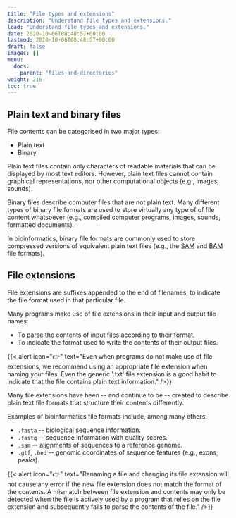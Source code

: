 ```yaml
---
title: "File types and extensions"
description: "Understand file types and extensions."
lead: "Understand file types and extensions."
date: 2020-10-06T08:48:57+00:00
lastmod: 2020-10-06T08:48:57+00:00
draft: false
images: []
menu:
  docs:
    parent: "files-and-directories"
weight: 216
toc: true
---
```


## Plain text and binary files

File contents can be categorised in two major types:

- Plain text
- Binary

Plain text files contain only characters of readable materials
that can be displayed by most text editors.
However, plain text files cannot contain graphical representations,
nor other computational objects (e.g., images, sounds).

Binary files describe computer files that are not plain text.
Many different types of binary file formats are used to store virtually
any type of of file content whatsoever (e.g., compiled computer programs,
images, sounds, formatted documents).

In bioinformatics, binary file formats are commonly used to store
compressed versions of equivalent plain text files
(e.g., the [SAM][sam-file-format] and [BAM][bam-file-format] file formats).

## File extensions

File extensions are suffixes appended to the end of filenames,
to indicate the file format used in that particular file.

Many programs make use of file extensions in their input and output file names:

- To parse the contents of input files according to their format.
- To indicate the format used to write the contents of their output files.

{{< alert icon="👉" text="Even when programs do not make use of file extensions, we recommend using an appropriate file extension when naming your files. Even the generic '.txt' file extension is a good habit to indicate that the file contains plain text information." />}}

Many file extensions have been -- and continue to be -- created to describe
plain text file formats that structure their contents differently.

Examples of bioinformatics file formats include, among many others:

- `.fasta` -- biological sequence information.
- `.fastq` -- sequence information with quality scores.
- `.sam` -- alignments of sequences to a reference genome.
- `.gtf`, `.bed` -- genomic coordinates of sequence features (e.g., exons, peaks).

{{< alert icon="👉" text="Renaming a file and changing its file extension will not cause any error if the new file extension does not match the format of the contents. A mismatch between file extension and contents may only be detected when the file is actively used by a program that relies on the file extension and subsequently fails to parse the contents of the file." />}}

<!-- Link definitions -->

[sam-file-format]: https://software.broadinstitute.org/software/igv/SAM
[bam-file-format]: https://software.broadinstitute.org/software/igv/BAM
